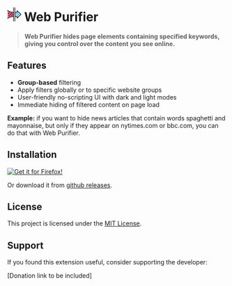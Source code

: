 # ![icon](icons/webpurifier_32.png) Web Purifier

> **Web Purifier hides page elements containing specified keywords, giving you control over the content you see online.**

## Features

- **Group-based** filtering 
- Apply filters globally or to specific website groups
- User-friendly no-scripting UI with dark and light modes 
- Immediate hiding of filtered content on page load

**Example:** if you want to hide news articles that contain words spaghetti and mayonnaise, but only if they appear on nytimes.com or bbc.com, you can do that with Web Purifier. 
 
## Installation

[![Get it for Firefox!](https://i.imgur.com/TMOLdK6.png)](https://addons.mozilla.org/firefox/addon/web-purifier/)

Or download it from [github releases](https://github.com/yourusername/web-purifier/releases/latest).

## License

This project is licensed under the [MIT License](LICENSE).

## Support

If you found this extension useful, consider supporting the developer:

[Donation link to be included]
